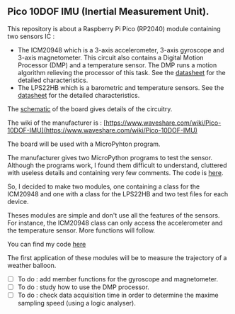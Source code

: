 ## Pico 10DOF IMU (Inertial Measurement Unit).

This repository is about a Raspberry Pi Pico (RP2040) module containing two sensors IC : 

- The ICM20948 which is a 3-axis accelerometer, 3-axis gyroscope and 3-axis magnetometer. This circuit also contains a Digital Motion Processor (DMP) and a temperature sensor. The DMP runs a motion algorithm relieving the processor of this task. See the [datasheet](ICM-20948-v1.5.pdf) for the detailed characteristics.
- The LPS22HB which is a barometric and temperature sensors. See the [datasheet](Lps22hb.pdf) for the detailed characteristics.

The [schematic](Pico-10DOF-IMU_Sch.pdf) of the board gives details of the circuitry.

The wiki of the manufacturer is : [https://www.waveshare.com/wiki/Pico-10DOF-IMU](https://www.waveshare.com/wiki/Pico-10DOF-IMU)

The board will be used with a MicroPyhton program.

The manufacturer gives two MicroPython programs to test the sensor. Although the programs work, I found them difficult to understand, cluttered with useless details and containing very few comments. The code is [here](waveshare_code).

So, I decided to make two modules, one containing a class for the ICM20948 and one with a class for the LPS22HB and two test files for each device.

Theses modules are simple and don't use all the features of the sensors. For instance, the ICM20948 class can only access the accelerometer and the temperature sensor. More functions will follow.

You can find my code [here](my_IMU_code)

The first application of these modules will be to measure the trajectory of a weather balloon.

- [ ] To do : add member functions for the gyroscope and magnetometer.
- [ ] To do : study how to use the DMP processor.
- [ ] To do : check data acquisition time in order to determine the maxime sampling speed (using a logic analyser).
